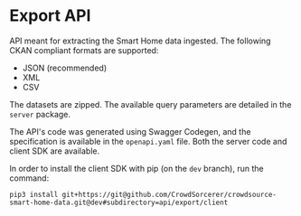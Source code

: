 # Export API

API meant for extracting the Smart Home data ingested. The following CKAN compliant formats are supported:
- JSON (recommended)
- XML
- CSV

The datasets are zipped. The available query parameters are detailed in the `server` package.

The API's code was generated using Swagger Codegen, and the specification is available in the `openapi.yaml` file.
Both the server code and client SDK are available.

In order to install the client SDK with pip (on the `dev` branch), run the command:
```
pip3 install git+https://git@github.com/CrowdSorcerer/crowdsource-smart-home-data.git@dev#subdirectory=api/export/client
```
